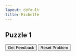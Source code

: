 ```yaml
---
layout: default
title: Michelle
---
```



## Puzzle 1

<div id="puzzle1part3-sortableTrash" class="sortable-code"></div> 
<div id="puzzle1part3-sortable" class="sortable-code"></div> 
<div style="clear:both;"></div> 
<p> 
    <input id="puzzle1part3-feedbackLink" value="Get Feedback" type="button" /> 
    <input id="puzzle1part3-newInstanceLink" value="Reset Problem" type="button" /> 
</p> 
<script type="text/javascript"> 
(function(){
  var initial = "selection = &#039;&#039;\n" +
    "while selection != &#039;C&#039;:\n" +
    "    selection = display_menu()\n" +
    "    if selection == &#039;A&#039;:\n" +
    "        name = input(&quot;Please enter your name&quot;)\n" +
    "        print(&quot;Hello &quot;,name)\n" +
    "    elif selection == &#039;B&#039;:\n" +
    "        print(&quot;Game is starting&quot;)\n" +
    "if selection == &#039;C&#039;:\n" +
    "    print(&quot;Thank you for playing&quot;)\n" +
    "    sys.exit()";
  var parsonsPuzzle = new ParsonsWidget({
    "sortableId": "puzzle1part3-sortable",
    "max_wrong_lines": 10,
    "grader": ParsonsWidget._graders.LineBasedGrader,
    "exec_limit": 2500,
    "can_indent": true,
    "x_indent": 50,
    "lang": "en",
    "show_feedback": true,
    "trashId": "puzzle1part3-sortableTrash"
  });
  parsonsPuzzle.init(initial);
  parsonsPuzzle.shuffleLines();
  $("#puzzle1part3-newInstanceLink").click(function(event){ 
      event.preventDefault(); 
      parsonsPuzzle.shuffleLines(); 
  }); 
  $("#puzzle1part3-feedbackLink").click(function(event){ 
      event.preventDefault(); 
      parsonsPuzzle.getFeedback(); 
  }); 
})(); 
</script>
